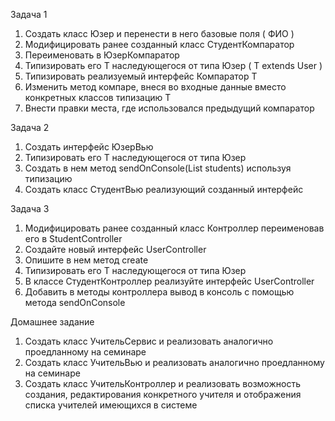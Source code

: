 Задача 1
1. Создать класс Юзер и перенести в него базовые поля ( ФИО )
2. Модифицировать ранее созданный класс СтудентКомпаратор
3. Переименовать в ЮзерКомпаратор
4. Типизировать его T наследующегося от типа Юзер ( T extends User )
5. Типизировать реализуемый интерфейс Компаратор T
6. Изменить метод компаре, внеся во входные данные вместо конкретных
классов типизацию T
7. Внести правки места, где использовался предыдущий компаратор

Задача 2
1. Создать интерфейс ЮзерВью
2. Типизировать его T наследующегося от типа Юзер
3. Создать в нем метод sendOnConsole(List<Student> students) используя
типизацию
4. Создать класс СтудентВью реализующий созданный интерфейс

Задача 3
1. Модифицировать ранее созданный класс Контроллер переименовав его в
StudentController
2. Создайте новый интерфейс UserController
3. Опишите в нем метод create
4. Типизировать его T наследующегося от типа Юзер
5. В классе СтудентКонтроллер реализуйте интерфейс UserController
6. Добавить в методы контроллера вывод в консоль с помощью метода
sendOnConsole

Домашнее задание
1. Создать класс УчительСервис и реализовать аналогично проедланному на
семинаре
2. Создать класс УчительВью и реализовать аналогично проедланному на
семинаре
3. Создать класс УчительКонтроллер и реализовать возможность создания,
редактирования конкретного учителя и отображения списка учителей
имеющихся в системе
